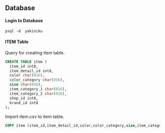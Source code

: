 ## Database

#### Login to Database

```
psql -d  yakiniku
```

#### ITEM Table

Query for creating item table.
```sql
CREATE TABLE item (
  item_id int8,
  item_detail_id int8,
  color char(016),
  color_category char(016),
  size char(016),
  item_category_1 char(016),
  item_category_2 char(016),
  shop_id int8,
  brand_id int8
);
```

Import item.csv to item table.
```sql
COPY item (item_id,item_detail_id,color,color_category,size,item_category_1,item_category_2,shop_id,brand_id) FROM '/Users/yakiniku/data/item.csv' WITH CSV;
```



